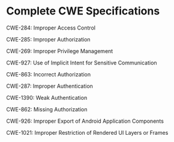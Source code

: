 

# Complete CWE Specifications

CWE-284: Improper Access Control

CWE-285: Improper Authorization

CWE-269: Improper Privilege Management

CWE-927: Use of Implicit Intent for Sensitive Communication

CWE-863: Incorrect Authorization

CWE-287: Improper Authentication

CWE-1390: Weak Authentication

CWE-862: Missing Authorization

CWE-926: Improper Export of Android Application Components

CWE-1021: Improper Restriction of Rendered UI Layers or Frames